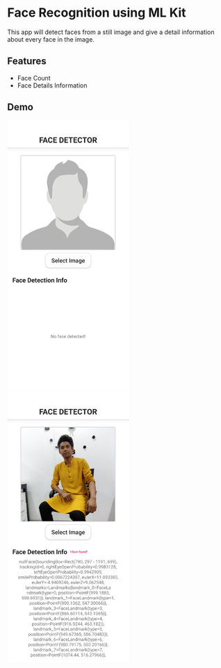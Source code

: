 
# Face Recognition using ML Kit

This app will detect faces from a still image and give a detail information about every face in the image.

## Features

- Face Count
- Face Details Information


## Demo

<img src="images/face_detection_ss_1.jpg" width=280> <img src="images/face_detection_ss_2.jpg" width=280>
